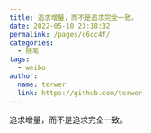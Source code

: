 ```yaml
---
title: 追求增量，而不是追求完全一致。
date: 2022-05-10 23:18:32
permalink: /pages/c6cc4f/
categories:
  - 随笔
tags:
  - weibo
author: 
  name: terwer
  link: https://github.com/terwer
---
```


追求增量，而不是追求完全一致。
